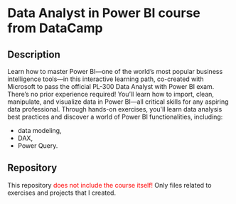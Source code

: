 # Data Analyst in Power BI course from DataCamp

## Description
Learn how to master Power BI—one of the world’s most popular business intelligence tools—in this interactive learning path, co-created with Microsoft to pass the official PL-300 Data Analyst with Power BI exam. There’s no prior experience required! You’ll learn how to import, clean, manipulate, and visualize data in Power BI—all critical skills for any aspiring data professional. Through hands-on exercises, you'll learn data analysis best practices and discover a world of Power BI functionalities, including:
- data modeling, 
- DAX, 
- Power Query.

## Repository
This repository <font color="red">does not include the course itself!</font> Only files related to exercises and projects that I created.


